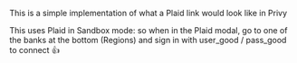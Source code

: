 This is a simple implementation of what a Plaid link would look like in Privy

This uses Plaid in Sandbox mode: so when in the Plaid modal, go to one of the banks at the bottom (Regions) and sign in with user_good / pass_good to connect 👍